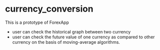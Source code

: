 # currency_conversion
This is a prototype of ForexApp

* user can check the historical graph between two currency
* user can check the future value of one currency as compared to
      other currency on the basis of moving-average algorithms.
